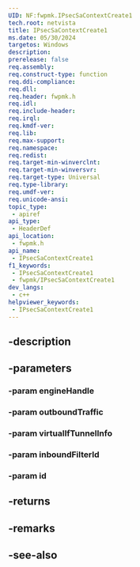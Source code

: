 ```yaml
---
UID: NF:fwpmk.IPsecSaContextCreate1
tech.root: netvista
title: IPsecSaContextCreate1
ms.date: 05/30/2024
targetos: Windows
description: 
prerelease: false
req.assembly: 
req.construct-type: function
req.ddi-compliance: 
req.dll: 
req.header: fwpmk.h
req.idl: 
req.include-header: 
req.irql: 
req.kmdf-ver: 
req.lib: 
req.max-support: 
req.namespace: 
req.redist: 
req.target-min-winverclnt: 
req.target-min-winversvr: 
req.target-type: Universal
req.type-library: 
req.umdf-ver: 
req.unicode-ansi: 
topic_type:
 - apiref
api_type:
 - HeaderDef
api_location:
 - fwpmk.h
api_name:
 - IPsecSaContextCreate1
f1_keywords:
 - IPsecSaContextCreate1
 - fwpmk/IPsecSaContextCreate1
dev_langs:
 - c++
helpviewer_keywords:
 - IPsecSaContextCreate1
---
```


## -description

## -parameters

### -param engineHandle

### -param outboundTraffic

### -param virtualIfTunnelInfo

### -param inboundFilterId

### -param id

## -returns

## -remarks

## -see-also

